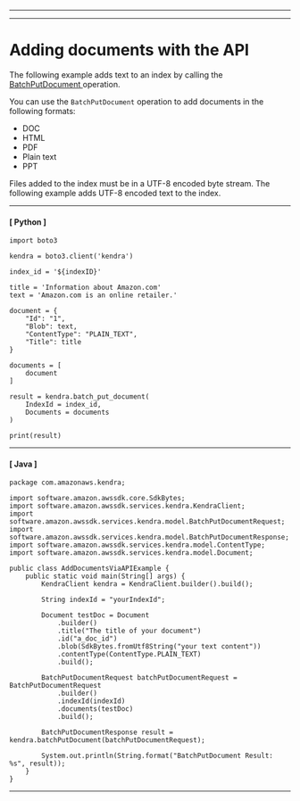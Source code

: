 --------

--------

# Adding documents with the API<a name="in-adding-binary-doc"></a>

The following example adds text to an index by calling the [ BatchPutDocument ](API_BatchPutDocument.md) operation\.

You can use the `BatchPutDocument` operation to add documents in the following formats:
+ DOC
+ HTML
+ PDF
+ Plain text
+ PPT

Files added to the index must be in a UTF\-8 encoded byte stream\. The following example adds UTF\-8 encoded text to the index\.

------
#### [ Python ]

```
import boto3

kendra = boto3.client('kendra')

index_id = '${indexID}'

title = 'Information about Amazon.com'
text = 'Amazon.com is an online retailer.'

document = {
    "Id": "1",
    "Blob": text,
    "ContentType": "PLAIN_TEXT",
    "Title": title
}

documents = [
    document
]

result = kendra.batch_put_document(
    IndexId = index_id,
    Documents = documents
)

print(result)
```

------
#### [ Java ]

```
package com.amazonaws.kendra;

import software.amazon.awssdk.core.SdkBytes;
import software.amazon.awssdk.services.kendra.KendraClient;
import software.amazon.awssdk.services.kendra.model.BatchPutDocumentRequest;
import software.amazon.awssdk.services.kendra.model.BatchPutDocumentResponse;
import software.amazon.awssdk.services.kendra.model.ContentType;
import software.amazon.awssdk.services.kendra.model.Document;

public class AddDocumentsViaAPIExample {
    public static void main(String[] args) {
        KendraClient kendra = KendraClient.builder().build();

        String indexId = "yourIndexId";

        Document testDoc = Document
            .builder()
            .title("The title of your document")
            .id("a_doc_id")
            .blob(SdkBytes.fromUtf8String("your text content"))
            .contentType(ContentType.PLAIN_TEXT)
            .build();

        BatchPutDocumentRequest batchPutDocumentRequest = BatchPutDocumentRequest
            .builder()
            .indexId(indexId)
            .documents(testDoc)
            .build();

        BatchPutDocumentResponse result = kendra.batchPutDocument(batchPutDocumentRequest);

        System.out.println(String.format("BatchPutDocument Result: %s", result));
    }
}
```

------